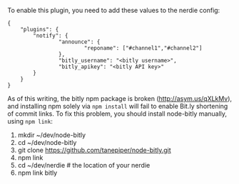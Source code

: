 To enable this plugin, you need to add these values to the nerdie config:

```
{
    "plugins": {
        "notify": {
                "announce": {
                        "reponame": ["#channel1","#channel2"]
                },
                "bitly_username": "<bitly username>",
                "bitly_apikey": "<bitly API key>"
        }
    }
}
```

As of this writing, the bitly npm package is broken (http://asym.us/qXLkMv), and installing npm solely via `npm install` will fail to enable Bit.ly shortening of commit links.  To fix this problem, you should install node-bitly manually, using `npm link`:

1. mkdir ~/dev/node-bitly
2. cd ~/dev/node-bitly
3. git clone https://github.com/tanepiper/node-bitly.git
4. npm link
5. cd ~/dev/nerdie  # the location of your nerdie
6. npm link bitly


